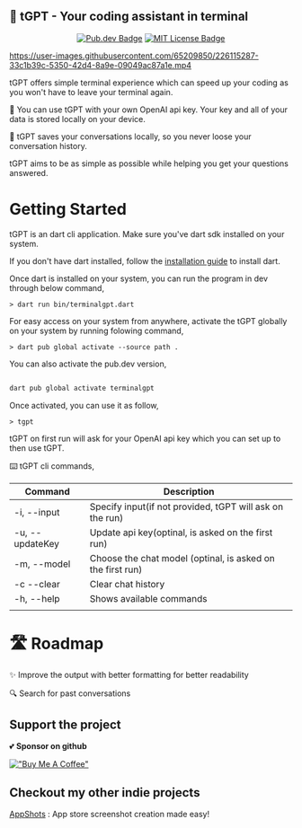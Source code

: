## 🤖 **tGPT** - Your coding assistant in terminal

<p align="center">
	<a href="https://github.com/rutvik110/tGPT"  target="_blank"><img src="https://img.shields.io/pub/v/terminalgpt.svg" alt="Pub.dev Badge"></a>
	<a href="https://opensource.org/licenses/MIT" rel="noopener" target="_blank"><img src="https://img.shields.io/badge/license-MIT-purple.svg" alt="MIT License Badge"></a>
</p>



https://user-images.githubusercontent.com/65209850/226115287-33c1b39c-5350-42d4-8a9e-09049ac87a1e.mp4



tGPT offers simple terminal experience which can speed up your coding as you won't have to leave your terminal again. 

🔑 You can use tGPT with your own OpenAI api key. Your key and all of your data is stored locally on your device.

💬 tGPT saves your conversations locally, so you never loose your conversation history.

tGPT aims to be as simple as possible while helping you get your questions answered.

# Getting Started 

tGPT is an dart cli application. Make sure you've dart sdk installed on your system.

If you don't have dart installed, follow the [installation guide](https://dart.dev/get-dart) to install dart.

Once dart is installed on your system, you can run the program in dev through below command,

```
> dart run bin/terminalgpt.dart
```

For easy access on your system from anywhere, activate the tGPT globally on your system by running folowing command,

```
> dart pub global activate --source path .
```

You can also activate the pub.dev version,

```DART

dart pub global activate terminalgpt

```
Once activated, you can use it as follow,

```
> tgpt
```


tGPT on first run will ask for your OpenAI api key which you can set up to then use tGPT. 

⌨️ tGPT cli commands,

| Command | Description |
| --- | --- |
| -i, --input | Specify input(if not provided, tGPT will ask on the run) |
| -u, --updateKey | Update api key(optinal, is asked on the first run) |
| -m, --model | Choose the chat model (optinal, is asked on the first run) |
| -c --clear | Clear chat history |
| -h, --help  | Shows available commands |
|  |  |


# 🛣️ Roadmap 

✨ Improve the output with better formatting for better readability

🔍 Search for past conversations

## Support the project

💕 **Sponsor on github**

[!["Buy Me A Coffee"](https://www.buymeacoffee.com/assets/img/custom_images/orange_img.png)](https://www.buymeacoffee.com/takrutvik)

## Checkout my other indie projects

[AppShots](https://appshots.co/) : App store screenshot creation made easy!
